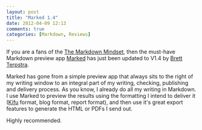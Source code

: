 ```yaml
---
layout: post
title: "Marked 1.4"
date: 2012-04-09 12:13
comments: true
categories: [Markdown, Reviews]
---
```


If you are a fans of the [The Markdown Mindset](https://hiltmon.com/blog/2012/02/20/the-markdown-mindset/), then the must-have Markdown preview app [Marked](http://markedapp.com/) has just been updated to V1.4 by [Brett Terpstra](http://brettterpstra.com/).

Marked has gone from a simple preview app that always sits to the right of my writing window to an integral part of my writing, checking, publishing and delivery process. As you know, I already do all my writing in Markdown. I use Marked to preview the results using the formatting I intend to deliver it ([Kifu](http://www.kifuapp.com) format, blog format, report format), and then use it's great export features to generate the HTML or PDFs I send out.

Highly recommended.
